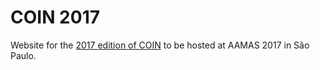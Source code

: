 # COIN 2017

Website for the [2017 edition of COIN](http://coin-workshop.github.io) to be hosted at AAMAS 2017 in São Paulo. 